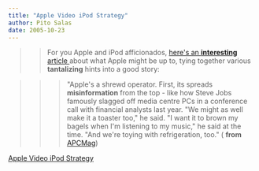 ```yaml
---
title: "Apple Video iPod Strategy"
author: Pito Salas
date: 2005-10-23
---
```



>>

>> For you Apple and iPod afficionados, [here's an **interesting** article
](<http://www.apcmag.com/apc/v3.nsf/dir/ipodvideo>)about what Apple might be
up to, tying together various **tantalizing** hints into a good story:

>>

>>> "Apple's a shrewd operator. First, its spreads **misinformation** from the
top - like how Steve Jobs famously slagged off media centre PCs in a
conference call with financial analysts last year. "We might as well make it a
toaster too," he said. "I want it to brown my bagels when I'm listening to my
music," he said at the time. "And we're toying with refrigeration, too." (
**from** [APCMag](<http://www.apcmag.com/apc/v3.nsf/dir/ipodvideo>))


[Apple Video iPod Strategy](None)
